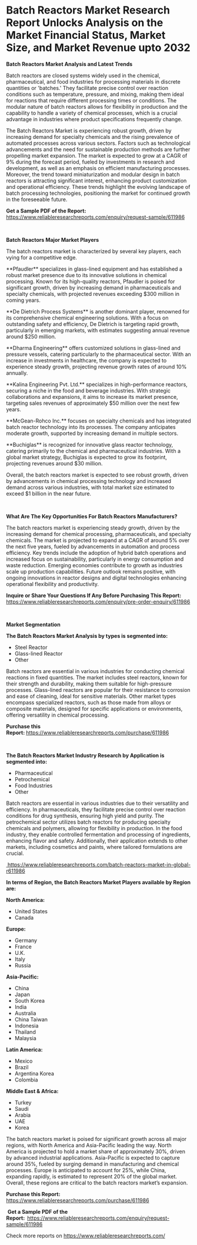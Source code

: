 <p><h1>Batch Reactors Market Research Report Unlocks Analysis on the Market Financial Status, Market Size, and Market Revenue upto 2032</h1></p><p><strong>Batch Reactors Market Analysis and Latest Trends</strong></p>
<p><p>Batch reactors are closed systems widely used in the chemical, pharmaceutical, and food industries for processing materials in discrete quantities or 'batches.' They facilitate precise control over reaction conditions such as temperature, pressure, and mixing, making them ideal for reactions that require different processing times or conditions. The modular nature of batch reactors allows for flexibility in production and the capability to handle a variety of chemical processes, which is a crucial advantage in industries where product specifications frequently change.</p><p>The Batch Reactors Market is experiencing robust growth, driven by increasing demand for specialty chemicals and the rising prevalence of automated processes across various sectors. Factors such as technological advancements and the need for sustainable production methods are further propelling market expansion. The market is expected to grow at a CAGR of 9% during the forecast period, fueled by investments in research and development, as well as an emphasis on efficient manufacturing processes. Moreover, the trend toward miniaturization and modular design in batch reactors is attracting significant interest, enhancing product customization and operational efficiency. These trends highlight the evolving landscape of batch processing technologies, positioning the market for continued growth in the foreseeable future.</p></p>
<p><strong>Get a Sample PDF of the Report:&nbsp;</strong> <a href="https://www.reliableresearchreports.com/enquiry/request-sample/611986?utm_campaign=2221&utm_medium=2&utm_source=Github&utm_content=ia&utm_term=17022025&utm_id=batch-reactors">https://www.reliableresearchreports.com/enquiry/request-sample/611986</a></p>
<p>&nbsp;</p>
<p><strong>Batch Reactors Major Market Players</strong></p>
<p><p>The batch reactors market is characterized by several key players, each vying for a competitive edge. </p><p>**Pfaudler** specializes in glass-lined equipment and has established a robust market presence due to its innovative solutions in chemical processing. Known for its high-quality reactors, Pfaudler is poised for significant growth, driven by increasing demand in pharmaceuticals and specialty chemicals, with projected revenues exceeding $300 million in coming years.</p><p>**De Dietrich Process Systems** is another dominant player, renowned for its comprehensive chemical engineering solutions. With a focus on outstanding safety and efficiency, De Dietrich is targeting rapid growth, particularly in emerging markets, with estimates suggesting annual revenue around $250 million.</p><p>**Dharma Engineering** offers customized solutions in glass-lined and pressure vessels, catering particularly to the pharmaceutical sector. With an increase in investments in healthcare, the company is expected to experience steady growth, projecting revenue growth rates of around 10% annually.</p><p>**Kalina Engineering Pvt. Ltd.** specializes in high-performance reactors, securing a niche in the food and beverage industries. With strategic collaborations and expansions, it aims to increase its market presence, targeting sales revenues of approximately $50 million over the next few years.</p><p>**McGean-Rohco Inc.** focuses on specialty chemicals and has integrated batch reactor technology into its processes. The company anticipates moderate growth, supported by increasing demand in multiple sectors.</p><p>**Buchiglas** is recognized for innovative glass reactor technology, catering primarily to the chemical and pharmaceutical industries. With a global market strategy, Buchiglas is expected to grow its footprint, projecting revenues around $30 million.</p><p>Overall, the batch reactors market is expected to see robust growth, driven by advancements in chemical processing technology and increased demand across various industries, with total market size estimated to exceed $1 billion in the near future.</p></p>
<p>&nbsp;</p>
<p><strong>What Are The Key Opportunities For Batch Reactors Manufacturers?</strong></p>
<p><p>The batch reactors market is experiencing steady growth, driven by the increasing demand for chemical processing, pharmaceuticals, and specialty chemicals. The market is projected to expand at a CAGR of around 5% over the next five years, fueled by advancements in automation and process efficiency. Key trends include the adoption of hybrid batch operations and increased focus on sustainability, particularly in energy consumption and waste reduction. Emerging economies contribute to growth as industries scale up production capabilities. Future outlook remains positive, with ongoing innovations in reactor designs and digital technologies enhancing operational flexibility and productivity.</p></p>
<p><strong>Inquire or Share Your Questions If Any Before Purchasing This Report:</strong> <a href="https://www.reliableresearchreports.com/enquiry/pre-order-enquiry/611986?utm_campaign=2221&utm_medium=2&utm_source=Github&utm_content=ia&utm_term=17022025&utm_id=batch-reactors">https://www.reliableresearchreports.com/enquiry/pre-order-enquiry/611986</a></p>
<p>&nbsp;</p>
<p><strong>Market Segmentation</strong></p>
<p><strong>The Batch Reactors Market Analysis by types is segmented into:</strong></p>
<p><ul><li>Steel Reactor</li><li>Glass-lined Reactor</li><li>Other</li></ul></p>
<p><p>Batch reactors are essential in various industries for conducting chemical reactions in fixed quantities. The market includes steel reactors, known for their strength and durability, making them suitable for high-pressure processes. Glass-lined reactors are popular for their resistance to corrosion and ease of cleaning, ideal for sensitive materials. Other market types encompass specialized reactors, such as those made from alloys or composite materials, designed for specific applications or environments, offering versatility in chemical processing.</p></p>
<p><strong>Purchase this Report:&nbsp;</strong><a href="https://www.reliableresearchreports.com/purchase/611986?utm_campaign=2221&utm_medium=2&utm_source=Github&utm_content=ia&utm_term=17022025&utm_id=batch-reactors">https://www.reliableresearchreports.com/purchase/611986</a></p>
<p>&nbsp;</p>
<p><strong>The Batch Reactors Market Industry Research by Application is segmented into:</strong></p>
<p><ul><li>Pharmaceutical</li><li>Petrochemical</li><li>Food Industries</li><li>Other</li></ul></p>
<p><p>Batch reactors are essential in various industries due to their versatility and efficiency. In pharmaceuticals, they facilitate precise control over reaction conditions for drug synthesis, ensuring high yield and purity. The petrochemical sector utilizes batch reactors for producing specialty chemicals and polymers, allowing for flexibility in production. In the food industry, they enable controlled fermentation and processing of ingredients, enhancing flavor and safety. Additionally, their application extends to other markets, including cosmetics and paints, where tailored formulations are crucial.</p></p>
<p><a href="https://www.reliableresearchreports.com/batch-reactors-market-in-global-r611986?utm_campaign=2221&utm_medium=2&utm_source=Github&utm_content=ia&utm_term=17022025&utm_id=batch-reactors">&nbsp;https://www.reliableresearchreports.com/batch-reactors-market-in-global-r611986</a></p>
<p><strong>In terms of Region, the Batch Reactors Market Players available by Region are:</strong></p>
<p>
    <p> <strong> North America: </strong>
        <ul>
            <li>United States</li>
            <li>Canada</li>
        </ul>
        </p> 
    <p> <strong> Europe: </strong>
        <ul>
            <li>Germany</li>
            <li>France</li>
            <li>U.K.</li>
            <li>Italy</li>
            <li>Russia</li>
        </ul>
        </p> 
    <p> <strong> Asia-Pacific: </strong>
        <ul>
            <li>China</li>
            <li>Japan</li>
            <li>South Korea</li>
            <li>India</li>
            <li>Australia</li>
            <li>China Taiwan</li>
            <li>Indonesia</li>
            <li>Thailand</li>
            <li>Malaysia</li>
        </ul>
        </p> 
    <p> <strong> Latin America: </strong>
        <ul>
            <li>Mexico</li>
            <li>Brazil</li>
            <li>Argentina Korea</li>
            <li>Colombia</li>
        </ul>
        </p> 
    <p> <strong> Middle East & Africa: </strong>
        <ul>
            <li>Turkey</li>
            <li>Saudi</li>
            <li>Arabia</li>
            <li>UAE</li>
            <li>Korea</li>
        </ul>
    </p>
    </p>
<p><p>The batch reactors market is poised for significant growth across all major regions, with North America and Asia-Pacific leading the way. North America is projected to hold a market share of approximately 30%, driven by advanced industrial applications. Asia-Pacific is expected to capture around 35%, fueled by surging demand in manufacturing and chemical processes. Europe is anticipated to account for 25%, while China, expanding rapidly, is estimated to represent 20% of the global market. Overall, these regions are critical to the batch reactors market’s expansion.</p></p>
<p><strong>Purchase this Report: </strong><a href="https://www.reliableresearchreports.com/purchase/611986?utm_campaign=2221&utm_medium=2&utm_source=Github&utm_content=ia&utm_term=17022025&utm_id=batch-reactors">https://www.reliableresearchreports.com/purchase/611986</a></p>
<p>&nbsp;<strong>Get a Sample PDF of the Report:&nbsp;&nbsp;</strong><a href="https://www.reliableresearchreports.com/enquiry/request-sample/611986?utm_campaign=2221&utm_medium=2&utm_source=Github&utm_content=ia&utm_term=17022025&utm_id=batch-reactors">https://www.reliableresearchreports.com/enquiry/request-sample/611986</a></p>
<p><strong></strong></p>
<p>Check more reports on <a href="https://www.reliableresearchreports.com/?utm_campaign=2221&utm_medium=2&utm_source=Github&utm_content=ia&utm_term=17022025&utm_id=batch-reactors">https://www.reliableresearchreports.com/</a></p>